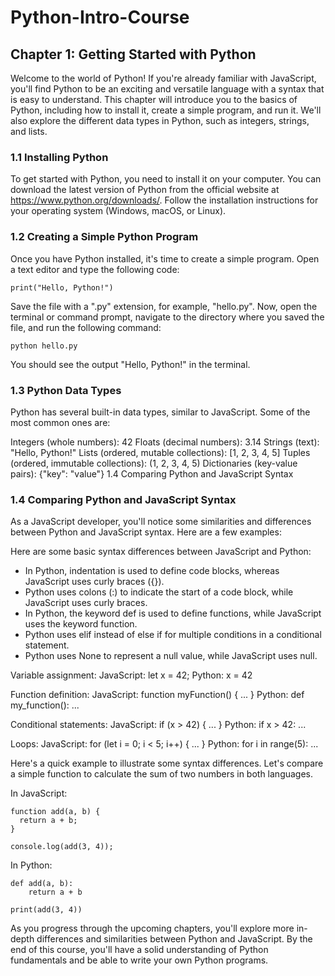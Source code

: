 # Python-Intro-Course

## Chapter 1: Getting Started with Python

Welcome to the world of Python! If you're already familiar with JavaScript, you'll find Python to be an exciting and versatile language with a syntax that is easy to understand. This chapter will introduce you to the basics of Python, including how to install it, create a simple program, and run it. We'll also explore the different data types in Python, such as integers, strings, and lists.

### 1.1 Installing Python

To get started with Python, you need to install it on your computer. You can download the latest version of Python from the official website at https://www.python.org/downloads/. Follow the installation instructions for your operating system (Windows, macOS, or Linux).

### 1.2 Creating a Simple Python Program

Once you have Python installed, it's time to create a simple program. Open a text editor and type the following code:

```
print("Hello, Python!")
```

Save the file with a ".py" extension, for example, "hello.py". Now, open the terminal or command prompt, navigate to the directory where you saved the file, and run the following command:

```
python hello.py
```

You should see the output "Hello, Python!" in the terminal.

### 1.3 Python Data Types

Python has several built-in data types, similar to JavaScript. Some of the most common ones are:

Integers (whole numbers): 42
Floats (decimal numbers): 3.14
Strings (text): "Hello, Python!"
Lists (ordered, mutable collections): [1, 2, 3, 4, 5]
Tuples (ordered, immutable collections): (1, 2, 3, 4, 5)
Dictionaries (key-value pairs): {"key": "value"}
1.4 Comparing Python and JavaScript Syntax


### 1.4 Comparing Python and JavaScript Syntax

As a JavaScript developer, you'll notice some similarities and differences between Python and JavaScript syntax. Here are a few examples:

Here are some basic syntax differences between JavaScript and Python:

- In Python, indentation is used to define code blocks, whereas JavaScript uses curly braces ({}).
- Python uses colons (:) to indicate the start of a code block, while JavaScript uses curly braces.
- In Python, the keyword def is used to define functions, while JavaScript uses the keyword function.
- Python uses elif instead of else if for multiple conditions in a conditional statement.
- Python uses None to represent a null value, while JavaScript uses null.

Variable assignment:
JavaScript: let x = 42;
Python: x = 42

Function definition:
JavaScript: function myFunction() { ... }
Python: def my_function(): ...

Conditional statements:
JavaScript: if (x > 42) { ... }
Python: if x > 42: ...

Loops:
JavaScript: for (let i = 0; i < 5; i++) { ... }
Python: for i in range(5): ...

Here's a quick example to illustrate some syntax differences. Let's compare a simple function to calculate the sum of two numbers in both languages.

In JavaScript:

```
function add(a, b) {
  return a + b;
}

console.log(add(3, 4));
```

In Python:

```
def add(a, b):
    return a + b

print(add(3, 4))
```

As you progress through the upcoming chapters, you'll explore more in-depth differences and similarities between Python and JavaScript. By the end of this course, you'll have a solid understanding of Python fundamentals and be able to write your own Python programs.



